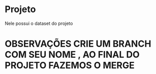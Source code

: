 # Projeto 
Nele possui o dataset do projeto

# OBSERVAÇÕES CRIE UM BRANCH COM SEU NOME , AO FINAL DO PROJETO FAZEMOS O MERGE
